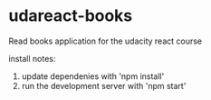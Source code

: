 # udareact-books
Read books application for the udacity react course

install notes:
1. update dependenies with 'npm install'
2. run the development server with 'npm start'